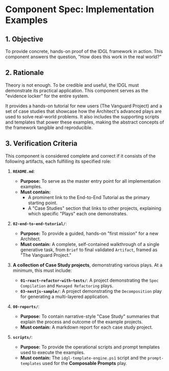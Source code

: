 # Component Spec: Implementation Examples

## 1. Objective
To provide concrete, hands-on proof of the IDGL framework in action. This component answers the question, "How does this work in the real world?"

## 2. Rationale
Theory is not enough. To be credible and useful, the IDGL must demonstrate its practical application. This component serves as the "evidence locker" for the entire system.

It provides a hands-on tutorial for new users (The Vanguard Project) and a set of case studies that showcase how the Architect's advanced plays are used to solve real-world problems. It also includes the supporting scripts and templates that power these examples, making the abstract concepts of the framework tangible and reproducible.

## 3. Verification Criteria
This component is considered complete and correct if it consists of the following artifacts, each fulfilling its specified role:

1.  **`README.md`**:
    *   **Purpose:** To serve as the master entry point for all implementation examples.
    *   **Must contain:**
        *   A prominent link to the End-to-End Tutorial as the primary starting point.
        *   A "Case Studies" section that links to other projects, explaining which specific "Plays" each one demonstrates.

2.  **`02-end-to-end-tutorial/`**:
    *   **Purpose:** To provide a guided, hands-on "first mission" for a new Architect.
    *   **Must contain:** A complete, self-contained walkthrough of a single generative task, from `Brief` to final validated `Artifact`, framed as "The Vanguard Project."

3.  **A collection of Case Study projects**, demonstrating various plays. At a minimum, this must include:
    *   **`01-react-refactor-with-tests/`**: A project demonstrating the `Spec Compilation` and `Managed Refactoring` plays.
    *   **`03-nestjs-sample/`**: A project demonstrating the `Decomposition` play for generating a multi-layered application.

4.  **`00-reports/`**:
    *   **Purpose:** To contain narrative-style "Case Study" summaries that explain the process and outcome of the example projects.
    *   **Must contain:** A markdown report for each case study project.

5.  **`scripts/`**:
    *   **Purpose:** To provide the operational scripts and prompt templates used to execute the examples.
    *   **Must contain:** The `idgl-template-engine.ps1` script and the `prompt-templates` used for the **Composable Prompts** play.
